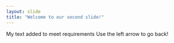 ```yaml
---
layout: slide
title: "Welcome to our second slide!"
---
```

My text added to meet requirements
Use the left arrow to go back!
